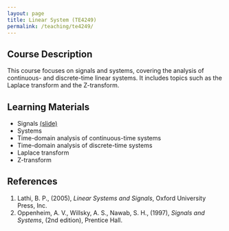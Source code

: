 ```yaml
---
layout: page
title: Linear System (TE4249)
permalink: /teaching/te4249/
--- 
```


## Course Description
This course focuses on signals and systems, covering the analysis of continuous- and discrete-time linear systems. It includes topics such as the Laplace transform and the Z-transform.

## Learning Materials

* Signals [(slide)](/teaching/te4249/lecture1.pdf)
* Systems
* Time-domain analysis of continuous-time systems
* Time-domain analysis of discrete-time systems
* Laplace transform
* Z-transform

## References

1. Lathi, B. P., (2005), *Linear Systems and Signals*, Oxford University Press, Inc.
1. Oppenheim, A. V., Willsky, A. S., Nawab, S. H., (1997), *Signals and Systems*, (2nd edition), Prentice Hall.
